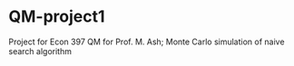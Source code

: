 # QM-project1
Project for Econ 397 QM for Prof. M. Ash;
Monte Carlo simulation of naive search algorithm
